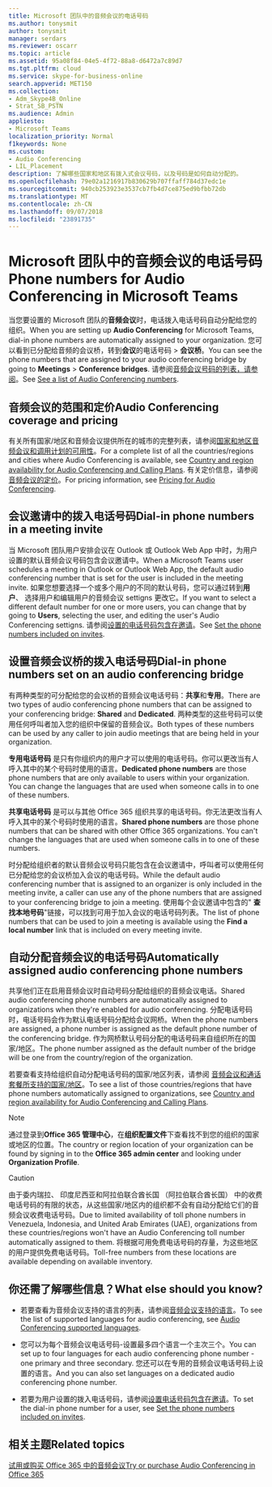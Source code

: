 ```yaml
---
title: Microsoft 团队中的音频会议的电话号码
ms.author: tonysmit
author: tonysmit
manager: serdars
ms.reviewer: oscarr
ms.topic: article
ms.assetid: 95a08f84-04e5-4f72-88a8-d6472a7c89d7
ms.tgt.pltfrm: cloud
ms.service: skype-for-business-online
search.appverid: MET150
ms.collection:
- Adm_Skype4B_Online
- Strat_SB_PSTN
ms.audience: Admin
appliesto:
- Microsoft Teams
localization_priority: Normal
f1keywords: None
ms.custom:
- Audio Conferencing
- LIL_Placement
description: 了解哪些国家和地区有拨入式会议号码，以及号码是如何自动分配的。
ms.openlocfilehash: 79e02a1216917b830629b707ffaff784d37edc1e
ms.sourcegitcommit: 940cb253923e3537cb7fb4d7ce875ed9bfbb72db
ms.translationtype: MT
ms.contentlocale: zh-CN
ms.lasthandoff: 09/07/2018
ms.locfileid: "23891735"
---
```

# <a name="phone-numbers-for-audio-conferencing-in-microsoft-teams"></a><span data-ttu-id="e8879-103">Microsoft 团队中的音频会议的电话号码</span><span class="sxs-lookup"><span data-stu-id="e8879-103">Phone numbers for Audio Conferencing in Microsoft Teams</span></span>

<span data-ttu-id="e8879-104">当您要设置的 Microsoft 团队的**音频会议**时，电话拨入电话号码自动分配给您的组织。</span><span class="sxs-lookup"><span data-stu-id="e8879-104">When you are setting up **Audio Conferencing** for Microsoft Teams, dial-in phone numbers are automatically assigned to your organization.</span></span> <span data-ttu-id="e8879-105">您可以看到已分配给音频的会议桥，转到**会议**的电话号码 > **会议桥**。</span><span class="sxs-lookup"><span data-stu-id="e8879-105">You can see the phone numbers that are assigned to your audio conferencing bridge by going to  **Meetings** > **Conference bridges**.</span></span> <span data-ttu-id="e8879-106">请参阅[音频会议号码的列表，请参阅](see-a-list-of-audio-conferencing-numbers-in-teams.md)。</span><span class="sxs-lookup"><span data-stu-id="e8879-106">See [See a list of Audio Conferencing numbers](see-a-list-of-audio-conferencing-numbers-in-teams.md).</span></span>
  
  
## <a name="audio-conferencing-coverage-and-pricing"></a><span data-ttu-id="e8879-107">音频会议的范围和定价</span><span class="sxs-lookup"><span data-stu-id="e8879-107">Audio Conferencing coverage and pricing</span></span>

<span data-ttu-id="e8879-108">有关所有国家/地区和音频会议提供所在的城市的完整列表，请参阅[国家和地区音频会议和调用计划的可用性](country-and-region-availability-for-audio-conferencing-and-calling-plans/country-and-region-availability-for-audio-conferencing-and-calling-plans.md)。</span><span class="sxs-lookup"><span data-stu-id="e8879-108">For a complete list of all the countries/regions and cities where Audio Conferencing is available, see [Country and region availability for Audio Conferencing and Calling Plans](country-and-region-availability-for-audio-conferencing-and-calling-plans/country-and-region-availability-for-audio-conferencing-and-calling-plans.md).</span></span> <span data-ttu-id="e8879-109">有关定价信息，请参阅[音频会议的定价](https://products.office.com/skype-for-business/audio-conferencing#Requirements)。</span><span class="sxs-lookup"><span data-stu-id="e8879-109">For pricing information, see [Pricing for Audio Conferencing](https://products.office.com/skype-for-business/audio-conferencing#Requirements).</span></span>
  
## <a name="dial-in-phone-numbers-in-a-meeting-invite"></a><span data-ttu-id="e8879-110">会议邀请中的拨入电话号码</span><span class="sxs-lookup"><span data-stu-id="e8879-110">Dial-in phone numbers in a meeting invite</span></span>

<span data-ttu-id="e8879-111">当 Microsoft 团队用户安排会议在 Outlook 或 Outlook Web App 中时，为用户设置的默认音频会议号码包含会议邀请中。</span><span class="sxs-lookup"><span data-stu-id="e8879-111">When a Microsoft Teams user schedules a meeting in Outlook or Outlook Web App, the default audio conferencing number that is set for the user is included in the meeting invite.</span></span> <span data-ttu-id="e8879-112">如果您想要选择一个或多个用户的不同的默认号码，您可以通过转到**用户**、 选择用户和编辑用户的音频会议 settigns 更改它。</span><span class="sxs-lookup"><span data-stu-id="e8879-112">If you want to select a different default number for one or more users, you can change that by going to **Users**, selecting the user, and editing the user's Audio Conferencing settigns.</span></span> <span data-ttu-id="e8879-113">请参阅[设置的电话号码包含在邀请](set-the-phone-numbers-included-on-invites-in-teams.md)。</span><span class="sxs-lookup"><span data-stu-id="e8879-113">See [Set the phone numbers included on invites](set-the-phone-numbers-included-on-invites-in-teams.md).</span></span>
  
  
## <a name="dial-in-phone-numbers-set-on-an-audio-conferencing-bridge"></a><span data-ttu-id="e8879-114">设置音频会议桥的拨入电话号码</span><span class="sxs-lookup"><span data-stu-id="e8879-114">Dial-in phone numbers set on an audio conferencing bridge</span></span>

<span data-ttu-id="e8879-115">有两种类型的可分配给您的会议桥的音频会议电话号码：**共享**和**专用**。</span><span class="sxs-lookup"><span data-stu-id="e8879-115">There are two types of audio conferencing phone numbers that can be assigned to your conferencing bridge: **Shared** and **Dedicated**.</span></span> <span data-ttu-id="e8879-116">两种类型的这些号码可以使用任何呼叫者加入您的组织中保留的音频会议。</span><span class="sxs-lookup"><span data-stu-id="e8879-116">Both types of these numbers can be used by any caller to join audio meetings that are being held in your organization.</span></span>
  
 <span data-ttu-id="e8879-p105">**专用电话号码** 是只有你组织内的用户才可以使用的电话号码。你可以更改当有人呼入其中的某个号码时使用的语言。</span><span class="sxs-lookup"><span data-stu-id="e8879-p105">**Dedicated phone numbers** are those phone numbers that are only available to users within your organization. You can change the languages that are used when someone calls in to one of these numbers.</span></span>
  
 <span data-ttu-id="e8879-p106">**共享电话号码** 是可以与其他 Office 365 组织共享的电话号码。你无法更改当有人呼入其中的某个号码时使用的语言。</span><span class="sxs-lookup"><span data-stu-id="e8879-p106">**Shared phone numbers** are those phone numbers that can be shared with other Office 365 organizations. You can't change the languages that are used when someone calls in to one of these numbers.</span></span>
  
<span data-ttu-id="e8879-121">时分配给组织者的默认音频会议号码只能包含在会议邀请中，呼叫者可以使用任何已分配给您的会议桥加入会议的电话号码。</span><span class="sxs-lookup"><span data-stu-id="e8879-121">While the default audio conferencing number that is assigned to an organizer is only included in the meeting invite, a caller can use any of the phone numbers that are assigned to your conferencing bridge to join a meeting.</span></span> <span data-ttu-id="e8879-122">使用每个会议邀请中包含的" **查找本地号码**"链接，可以找到可用于加入会议的电话号码列表。</span><span class="sxs-lookup"><span data-stu-id="e8879-122">The list of phone numbers that can be used to join a meeting is available using the **Find a local number** link that is included on every meeting invite.</span></span>
  
## <a name="automatically-assigned-audio-conferencing-phone-numbers"></a><span data-ttu-id="e8879-123">自动分配音频会议的电话号码</span><span class="sxs-lookup"><span data-stu-id="e8879-123">Automatically assigned audio conferencing phone numbers</span></span>

<span data-ttu-id="e8879-124">共享他们正在启用音频会议时自动号码分配给组织的音频会议电话。</span><span class="sxs-lookup"><span data-stu-id="e8879-124">Shared audio conferencing phone numbers are automatically assigned to organizations when they're enabled for audio conferencing.</span></span> <span data-ttu-id="e8879-125">分配电话号码时，电话号码会作为默认电话号码分配给会议网桥。</span><span class="sxs-lookup"><span data-stu-id="e8879-125">When the phone numbers are assigned, a phone number is assigned as the default phone number of the conferencing bridge.</span></span> <span data-ttu-id="e8879-126">作为网桥默认号码分配的电话号码来自组织所在的国家/地区。</span><span class="sxs-lookup"><span data-stu-id="e8879-126">The phone number assigned as the default number of the bridge will be one from the country/region of the organization.</span></span>

<span data-ttu-id="e8879-127">若要查看支持给组织自动分配电话号码的国家/地区列表，请参阅 [音频会议和通话套餐所支持的国家/地区](country-and-region-availability-for-audio-conferencing-and-calling-plans/country-and-region-availability-for-audio-conferencing-and-calling-plans.md)。</span><span class="sxs-lookup"><span data-stu-id="e8879-127">To see a list of those countries/regions that have phone numbers automatically assigned to organizations, see [Country and region availability for Audio Conferencing and Calling Plans](country-and-region-availability-for-audio-conferencing-and-calling-plans/country-and-region-availability-for-audio-conferencing-and-calling-plans.md).</span></span>
    
> [!NOTE]
> <span data-ttu-id="e8879-128">通过登录到**Office 365 管理中心**，在**组织配置文件**下查看找不到您的组织的国家或地区的位置。</span><span class="sxs-lookup"><span data-stu-id="e8879-128">The country or region location of your organization can be found by signing in to the **Office 365 admin center** and looking under **Organization Profile**.</span></span> 
  
> [!CAUTION]
> <span data-ttu-id="e8879-129">由于委内瑞拉、 印度尼西亚和阿拉伯联合酋长国 （阿拉伯联合酋长国） 中的收费电话号码的有限的状态，从这些国家/地区内的组织都不会有自动分配给它们的音频会议收费电话号码。</span><span class="sxs-lookup"><span data-stu-id="e8879-129">Due to limited availability of toll phone numbers in Venezuela, Indonesia, and United Arab Emirates (UAE), organizations from these countries/regions won't have an Audio Conferencing toll number automatically assigned to them.</span></span> <span data-ttu-id="e8879-130">将根据可用免费电话号码的存量，为这些地区的用户提供免费电话号码。</span><span class="sxs-lookup"><span data-stu-id="e8879-130">Toll-free numbers from these locations are available depending on available inventory.</span></span> 
  

## <a name="what-else-should-you-know"></a><span data-ttu-id="e8879-131">你还需了解哪些信息？</span><span class="sxs-lookup"><span data-stu-id="e8879-131">What else should you know?</span></span>

- <span data-ttu-id="e8879-132">若要查看为音频会议支持的语言的列表，请参阅[音频会议支持的语言](audio-conferencing-supported-languages.md)。</span><span class="sxs-lookup"><span data-stu-id="e8879-132">To see the list of supported languages for audio conferencing, see [Audio Conferencing supported languages](audio-conferencing-supported-languages.md).</span></span>
    
- <span data-ttu-id="e8879-133">您可以为每个音频会议电话号码-设置最多四个语言一个主次三个。</span><span class="sxs-lookup"><span data-stu-id="e8879-133">You can set up to four languages for each audio conferencing phone number - one primary and three secondary.</span></span> <span data-ttu-id="e8879-134">您还可以在专用的音频会议电话号码上设置的语言。</span><span class="sxs-lookup"><span data-stu-id="e8879-134">And you can also set languages on a dedicated audio conferencing phone number.</span></span>
    
- <span data-ttu-id="e8879-135">若要为用户设置的拨入电话号码，请参阅[设置电话号码包含在邀请](set-the-phone-numbers-included-on-invites-in-teams.md)。</span><span class="sxs-lookup"><span data-stu-id="e8879-135">To set the dial-in phone number for a user, see [Set the phone numbers included on invites](set-the-phone-numbers-included-on-invites-in-teams.md).</span></span>

   
## <a name="related-topics"></a><span data-ttu-id="e8879-136">相关主题</span><span class="sxs-lookup"><span data-stu-id="e8879-136">Related topics</span></span>

[<span data-ttu-id="e8879-137">试用或购买 Office 365 中的音频会议</span><span class="sxs-lookup"><span data-stu-id="e8879-137">Try or purchase Audio Conferencing in Office 365</span></span>](/skypeforbusiness/audio-conferencing-in-office-365/try-or-purchase-audio-conferencing-in-office-365)
